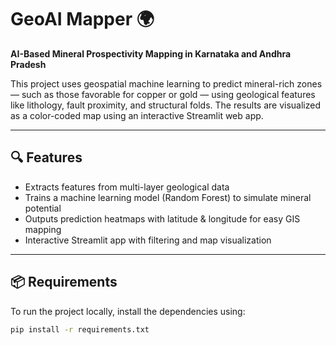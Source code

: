# GeoAI Mapper 🌍
**AI-Based Mineral Prospectivity Mapping in Karnataka and Andhra Pradesh**

This project uses geospatial machine learning to predict mineral-rich zones — such as those favorable for copper or gold — using geological features like lithology, fault proximity, and structural folds. The results are visualized as a color-coded map using an interactive Streamlit web app.

---

## 🔍 Features

- Extracts features from multi-layer geological data
- Trains a machine learning model (Random Forest) to simulate mineral potential
- Outputs prediction heatmaps with latitude & longitude for easy GIS mapping
- Interactive Streamlit app with filtering and map visualization

---

## 📦 Requirements

To run the project locally, install the dependencies using:

```bash
pip install -r requirements.txt
